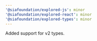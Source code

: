 ```yaml
---
'@siafoundation/explored-js': minor
'@siafoundation/explored-react': minor
'@siafoundation/explored-types': minor
---
```


Added support for v2 types.
